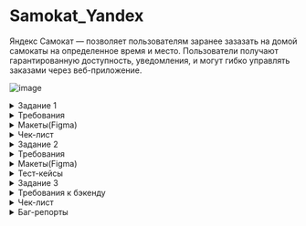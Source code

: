# Samokat_Yandex

Яндекс Самокат — позволяет пользователям заранее зазазать на домой самокаты на определенное время и место. 
Пользователи получают гарантированную доступность, уведомления, и могут гибко управлять заказами через веб-приложение.

![image](https://github.com/user-attachments/assets/3ae0424c-341e-4561-be96-473860b46472)



<details>
  <summary>Задание 1</summary> 

# Веб-приложение Яндекс.Самокат

Обрати внимание на техническую информацию при запуске приложения — в ней описаны
все доступы к серверу, БД и адреса API.
Составь чек-лист по требованиям к экрану «Статус заказа».
Для экрана «Сделать заказ» составь проверки на валидацию полей. Заполни их в виде таблицы по шаблону.
Проведи тестирование всей функциональности не только по получившимся чек-листам/таблицам, но и по 
остальным макетам и требованиям. Проверять главную страницу (лендинг) не нужно.
</details>

<details>
  <summary>Требования</summary> 

# Требования к веб приложению

## Поддерживаемые окружения 

 Приложение поддерживает эти браузеры: Яндекс.Браузер не ниже версии 
20.0.1, Chrome не ниже версии 85. Будет поддерживаться разрешение экрана 
1280x720 и 1920x1080.

## Лендинг

 Есть заголовок и чертёж самоката. При скролле происходит анимация: 
чертёж сменяется фотографией, появляется таблица с описанием самоката.

В шапке лендинга есть две кнопки: «Заказать», «Статус заказа».
 
Появляется запрос на согласие использовать куки. 

Если доскроллить до третьего блока, появляется информация: «Как это 
работает», «Вопросы о важном».

## Экран «Сделать заказ»
Чтобы сделать заказ, нужно заполнить две формы: «Для кого самокат», «Про 
аренду».

### Для кого самокат
Поля: «Имя», «Фамилия», «Адрес: куда привезти самокат», «Станция метро», 
«Телефон: на него позвонит курьер».

Все поля обязательные. Если они не заполнены корректно, нельзя перейти на 
следующую страницу.

Внизу кнопка «Дальше»: она переводит на форму «Про аренду». 

### Про аренду

Поля: «Когда привезти самокат», «Срок аренды», «Цвет», «Комментарий». 
«Когда привезти самокат», «Срок аренды» — обязательные поля.
«Цвет», «Комментарий» — необязательные.

### Кнопка «Назад». 
 При нажатии пользователь переходит на страницу «Для 
кого самокат».  При переключении между страницами введённая 
информация сохраняется.

### Кнопка «Заказать».
 Если все поля заполнены корректно, при клике по 
кнопке «Заказать» заказ будет оформлен. Появится всплывающее окно с 
текстом «Номер заказа NNNNN. Запишите его: пригодится, чтобы 
отслеживать статус» и кнопкой «Посмотреть статус». Кнопка «Посмотреть 
статус» ведёт на экран «Статус заказа»: в нём уже заполнено поле «Номер 
заказа».

 Если не все обязательные поля заполнены корректно, при нажатии на кнопку 
«Заказать» появится ошибка «Введите корректный <имя поля>». 
Пользователь может сделать несколько заказов один за другим.

## Экран «Статус заказа»

 Если нажать на «Статус заказа» в шапке лендинга, появляется поле ввода 
«Номер заказа». Нужно ввести значение и нажать Enter. Если номер заказа 
введён корректно, появляется информация:

- Данные заказа пользователя: имя, фамилия, адрес и остальные. Для всех 
полей действует правило: если текст не умещается в одной строке, он 
переносится на вторую.

- Цепочка статусов заказа. Текущий статус выделен чёрным, остальные — 
серые. Если статус пройден, цифра перед ним сменяется на галочку.

Если номер заказа введён некорректно, появляется сообщение об ошибке: 
«Такого заказа нет. Точно верный номер?».

 На экране статуса заказа четыре статуса. Активным может быть только один 
из них — он показывает, на какой стадии находится заказ:

### «Самокат на складе».
Становится активным, когда пользователь сделал 
заказ.

### «Курьер едет к вам».
Становится активным, когда курьер подтвердил у 
себя в приложении, что принял заказ. Когда статус активен, в подписи 
появляется имя курьера: «Курьер Фродо едет к вам». Если имя курьера 
слишком длинное и подпись не умещается в одну строчку, текст 
переносится на вторую строчку.

### «Курьер на месте».
Становится активным, когда курьер нажал кнопку «Завершить» у себя в приложении.

### «Ну всё, теперь кататься».
Становится активным, когда курьер подтвердил завершение заказа. 
Под заголовком статуса подпись «Аренда закончится...».
Показываемое время рассчитывается от момента, когда самокат передали
пользователю с учётом количества дней. Когда время аренды заканчивается, 
статус меняется на «Время аренды кончилось» с подписью «Скоро курьер заберёт самокат».

 Пользователь может ввести номер другого заказа и посмотреть его статус.
 
### Отмена заказа
 Есть кнопка «Отменить заказ». Если кликнуть по ней, появится всплывающее 
окно с текстом «Хотите отменить заказ?» На всплывающем окне две кнопки: 
«Отменить», «Назад». 

Если кликнуть по «Назад», пользователь вернётся на страницу статуса 
заказа.

Если кликнуть по «Отменить», появится всплывающее окно с текстом «Заказ 
отменён. Возвращайтесь, мы всегда вас ждём :)» и кнопкой «Хорошо». 
Кнопка «Хорошо» ведёт на главную страницу лендинга.

 Пользователь может отменить заказ, пока курьер не взял его в работу. Когда 
заказ уже у курьера, кнопка «Отменить заказ» будет некликабельной.
 Отменённый заказ удаляется из системы. Пользователь не может его 
посмотреть.

### Просроченный заказ

 Заказ считается просроченным, если курьер не успел выполнить его 
вовремя. Например, пользователь заказал самокат на 1 января. Если 1 января 
самокат не доставлен до 2359, этот заказ — просроченный.

 Если заказ просрочен, его статус меняется на «Курьер задерживается», а 
подпись — на «Не успеем привезти самокат вовремя. Чтобы уточнить статус
заказа, позвоните в поддержку: 0101». Статус и подпись подсвечиваются 
красным.

 Если пользователю доставили просроченный заказ, отсчёт времени до конца 
аренды начинается с момента получения заказа.

## Доработка фронтенда
 В цепочку статусов добавлен пятый статус: «Время аренды кончилось». Это 
фича, которую реализовали только во фронтенде, и бэкенд ещё не готов. 
Раньше этот текст появлялся на месте четвёртого статуса — в момент, когда 
время аренды заканчивалось. Теперь текст в четвёртом статусе не меняется: 
он просто становится серым, как и остальные статусы.


 Пример ответа описан в документации к API в блоке Orders — Получить заказ 
по его номеру.

 Номер нового статуса в запросе  3.

 
## Ограничения полей
![image](https://github.com/user-attachments/assets/976c0736-d552-4dd1-b6c0-c4075bfc279a)

![image](https://github.com/user-attachments/assets/0b5f37bc-2773-40ba-b379-4f8786faa8fb)

![image](https://github.com/user-attachments/assets/3e23acc7-260f-4463-bbdf-8013e6cb5e9f)



 ## FAQ
 
 **Сколько это стоит? И как оплатить?**
 
 Сутки  400 рублей. Оплата курьеру — наличными или картой.
 
 **Вы привозите зарядку вместе с самокатом?**
 
 Самокат приезжает к вам с полной зарядкой. Этого хватит на восемь суток — 
даже если будете кататься без передышек и во сне. Зарядка не понадобится.

 **Сможете привезти самокат прямо сегодня?**
 
 Только начиная с завтрашнего дня. Но скоро станем расторопнее.
 
 **Хочу сразу несколько самокатов! Так можно?**
 
 Пока что так: один заказ — один самокат. Если хотите покататься с друзьями,
можете просто сделать несколько заказов.

 **Можно ли продлить заказ или вернуть самокат раньше?**
 
 Пока что нет! Если что-то срочное — всегда можно позвонить в поддержку 
по номеру 0101.

 **Можно ли отменить заказ?**

 Да, отменить можно, пока курьер не выдвинулся к вам с самокатом. Штрафа 
не будет, объяснительной записки не попросим.

 **Как рассчитывается время аренды?**
 Допустим, вы оформляете заказ на 8 мая. Мы привозим самокат в эту дату до 
конца дня. Отсчёт времени аренды начинается с момента, когда вы оплатите 
заказ курьеру. Если мы привезли самокат 8 мая в 2030, суточная аренда 
закончится 9 мая в 20:30.

 **Я живу за МКАДом, привезёте?**
 
 Да, обязательно. Всем самокатов! И Москве, и Московской области.

</details>

<details>
  <summary>Макеты(Figma)</summary> 

  [макеты](https://www.figma.com/design/vHgTVzFac8zyxhMZ2o4b2m/web)

![image](https://github.com/user-attachments/assets/4fc61ec0-61c3-4ece-9d78-5d79d2fe1785)

</details>


<details>>
  <summary>Чек-лист</summary> 
https://docs.google.com/spreadsheets/d/1P0-mUWO0AT1GBVZkK4_u9wQC-xYcEtGymEvTNFhk8cY/edit?gid=943703744
[UploЧек-лист по требованиям к экрану «Статус заказа»					
					
№	|Описание проверки|	|Windows Chrome 126.0 1280x720|	|Windows Yandex 24.6 1920x1080|	
				
|t-1	В левом верхнем углу  расположен логотип "Яндекс Самокат" и надпись"Учебный тренажер"	PASSED	PASSED|		
|t-2	Логотип "Яндекс Самокат" расположен слева от надписи "Учебный тренажер"	PASSED	PASSED|		
|t-3	Слово Яндекс в логотипе цвет черный, шрифт жирный 	PASSED	PASSED|		
t-4	Слово Самокат в логотипе цвет черный, шрифт обычный 	PASSED	PASSED		
t-5	Надпись "Учебный тренажер" справа от логотипа выравнивание по верху логотипа "Яндекс Самокат"	PASSED	PASSED		
t-6	Надпись "Учебный тренажер" цвет серый шрифт обычный 	PASSED	PASSED		
t-7	В правом верхнем углу надпись "Статус заказа" цвет черный шрифт обычный 	PASSED	PASSED		
t-8	При нажатие на "Статус заказа" появляется поле ввода «Номер заказа»	PASSED	PASSED		
t-9	Поле «Номер заказа» появляется в правом верхнем углу окна "Статус заказа" выравнивание по правому краю	FAILED	FAILED	bug-87	
t-10	Поле «Номер заказа» имеет фон белый, контурная линия черного цвета, углы скруглены	PASSED	PASSED		
t-11	Поле имеет плейсхолдер "Номер заказа" серого цвета выравнивание по левому краю	FAILED	FAILED	bug-87	
t-12	Слева от надписи "Статус заказа" кнопка "Заказать"	PASSED	PASSED		
t-13	При появление поле ввода "Номер заказа" кнопка "Заказать скрывается	PASSED	PASSED		
t-14	Кнопка  "Заказать" цвет черный углы скруглены 	PASSED	PASSED		
t-15	На кнопке "Заказать" надпись Заказать цвет белый выравнивание по центру 	PASSED	PASSED		
t-16	При наведении курсора  на кнопку "Заказать" фон кнопки светлеет 	PASSED	PASSED		
t-17	При нажатие на кнопку заказать открывается окно "Для кого самокат"	PASSED	PASSED		
	Поле ввода "Номер заказа"  				
t-18	Под шапкой окна расположено поле ввода и кнопка "Посмотреть"	PASSED	PASSED		
t-19	Слева расположено поле ввода "Номер заказа"	PASSED	PASSED		
t-20	У поля ввода номера заказа границы черного цвета	FAILED	PASSED	bug-98	
t-21	При заполнение поля границы "Номер заказа" подсвечиваются синим	FAILED	FAILED	bug-88	
t-22	При вводе значений цвет введенных данных  черного цвета	PASSED	PASSED		
t-23	Ввод значение в поле "Номер заказа" начинается с левого края 	PASSED	PASSED		
	Кнопка "Посмотреть"				
t-24	С право от поле ввода "Номер заказа" разположена кнопка "Посмотреть"	PASSED	PASSED		
t-25	Кнопка "Посмотреть" цвет черный углы скруглены 	PASSED	PASSED		
t-26	Надпись на кнопке Просмотреть белого цвета выравнивание по центру	PASSED	PASSED		
t-27	При наведении курсора на кнопку фон кнопки становится светлее	PASSED	PASSED		
t-28	При вводе существующего номер заказа и при клике кнопки "Посмотреть" раскрывает данные заказа	PASSED	PASSED		
t-29	При вводе существующего номер заказа и при нажатии на Enter раскрывает данные заказа	FAILED	FAILED	bug-89	
t-30	При ввод несуществующего номера заказа и при клике кнопки "Посмотреть" открывается окно «Такого заказа нет. Точно верный номер?»	PASSED	PASSED		
t-31	При ввод несуществующего ноомера заказа и при нажатии на Enter открывается окно «Такого заказа нет. Точно верный номер?»	FAILED	FAILED	bug-89	
t-32	При пустом поле ввода  при клике кнопки "Посмотреть" открывается окно «Такого заказа нет. Точно верный номер?»	PASSED	PASSED		
t-33	При пустом поле ввода нажатие на Enter открывается окно «Такого заказа нет. Точно верный номер?»	FAILED	FAILED	bug-89	
	Окно «Такого заказа нет. Точно верный номер?»				
t-34	Окно «Такого заказа нет. Точно верный номер?» имеет  белый фон, черную контурную линию, углы скруглены	PASSED	PASSED		
t-35	Заголовок «Такого заказа нет.» расположен в верхней части окна выравнивание по центру 	PASSED	PASSED		
t-36	Цвет заголовка «Такого заказа нет.» черный шрифт обычный 	PASSED	PASSED		
t-37	Комментарии «Точно верный номер?» расположение под заголовкам «Такого заказа нет.» выравнивание по центру	PASSED	PASSED		
t-38	Цвет комментарии чёрный, шрифт меньше чем у заголовка	PASSED	PASSED		
t-39	Под заголовкам и комментариями в окне есть картинка 	FAILED	FAILED	bug-90	
t-40	Окно "Такого заказа нет" закроется если ввести существующий номер заказа	PASSED	PASSED		
	Блок с данными заказа и пользователя				
t-41	Блок с данными пользователя и заказа расположен по левому краю окна под полем "Номер заказа"	PASSED	PASSED		
t-42	В блоке есть три раздела 1.данные пользователя, 2. Когда привезем, срок аренды 3. цвет, комментарии 	PASSED	PASSED		
t-43	Каждый раздел состоит из строк	PASSED	PASSED		
t-44	В блоке между разделами есть две разделительные линии на всю ширину блока цвет серый	PASSED	PASSED		
t-45	Блок с данными не кликабелен и нельзя редактировать 	PASSED	PASSED		
	Первый раздел Данные пользователя				
t-46	Первый раздел блока информация о пользователе "Имя", "Фамилия", "Адрес", "Станция метро", "телефон"	PASSED	PASSED		
t-47	Каждая значение на отдельной строке всего пять строк	PASSED	PASSED		
t-48	Название строк выравнивание по левому краю, цвет серый, шрифт обычный	PASSED	PASSED		
t-49	Введенные данные пользователя выравнивание по правому краю блока, цвет черный, шрифт обычный	PASSED	PASSED		
t-50	Первоя строка "Имя" входные данные соответствуют данным которые ввел пользователь	PASSED	PASSED		
t-51	я	PASSED	PASSED		
t-52	Вторая строка "Фамилия" входные данные соответствуют данным которые ввел пользователь	PASSED	PASSED		
t-53	Если входные данные в строке "Фамилия" ползователя не помещаются в одной строке, то она переносится на вторую строку	FAILED	FAILED	bug-91	
t-54	Третая строка "Адрес" входные данные соответствуют данным которые ввел пользователь	PASSED	PASSED		
t-55	Если входные данные в строке "Адрес" ползователя не помещаются в одной строке, то он переносится на вторую строку	PASSED	PASSED		
t-56	Четвертая строка "Станция метро2 входные данные соответствуют данным которые ввел пользователь	FAILED	FAILED	bug-92	
t-57	Пятая строка "Телефон" входные данные соответствуют данным которые ввел пользователь	PASSED	PASSED		
t-58	Перед названием выбранной пользователям станций метро есть цветной маркер в соответствии со станцией	PASSED	PASSED		
	Второй раздел дата доставки и срок аренды				
t-59	Второй раздел блока состоит из двух строк 	PASSED	PASSED		
t-60	Первая строка название "Когда привезем" выравнивание по левому краю цвет серый шрифт обычный 	FAILED	FAILED	bug-93	
t-61	По правому краю строки, указана дата доставки, которую указал пользователь 	FAILED	FAILED	bug-94	
t-62	День доставки указано цифрами, месяц буквами цвет черный шрифт обычный	PASSED	PASSED		
t-63	Вторая строка название "Срок аренды" выравнивание по левому краю цвет серый шрифт обычный	PASSED	PASSED		
t-64	По правому краю строки, указан срок который выбрал пользователь цвет черный шрифт обычный	PASSED	PASSED		
t-65	Срок аренды написано буквами 	PASSED	PASSED		
	Третий раздел цвет самоката и комментарии пользователя 				
t-65	Третий раздел блока состоит из двух строк 1. Цвет, 2.Комментарий	PASSED	PASSED		
t-66	Первая строка название "Цвет" выравнивание по левому краю цвет серый шрифт обычный 	PASSED	PASSED		
t-67	По правому краю строки указан один из цветов, если выбран один цвет черный жемчуг/серая безысходность цвет шрифта черный	PASSED	PASSED		
t-68	Если пользователь указал два цвета то в значение цвет указан значение "Любой"	FAILED	FAILED	bug-95	
t-69	Если пользователь не указал цвета то в значение цвет указан "Любой"	PASSED	PASSED		
t-70	Вторая строка раздела название "Комментарий" выравнивание по левому краю цвет серый шрифт обычный	PASSED	PASSED		
t-71	Если пользователь оставил комментарий они по правому краю строки цвет черный шрифт обычный	PASSED	PASSED		
t-72	Если введенный текст ползователя в строке "Комментарии" не помещаются в одной строке, то он переносится на вторую строку	FAILED	FAILED	bug-91	
t-73	Если пользователь не оставил комментариев строка "Комментарий" отсутствует	PASSED	PASSED		
	Кнопка "Отменить заказ"				
t-74	Под блокам с данными расположена кнопка "Отменить заказ" выравнивание по левому краю блока 	PASSED	PASSED		
t-75	Кнопка имеет черную контурную линию, углы скруглены, цвет кнопки белый	PASSED	PASSED		
t-76	Надпись на кнопке "Отменит заказ" черного цвета выравнивание по центру кнопки	PASSED	PASSED		
t-77	При наведении курсора кнопка меняет цвет 	PASSED	PASSED		
t-78	При нажатие на кнопку появится всплывающее окно с текстом «Хотите отменить заказ?» 	PASSED	PASSED		
t-79	Кнопка "Отменить" становится неактивной, если статус "Самокат на складе" изменился на "Курьер едет к вам"	PASSED	PASSED		
	Окно «Хотите отменить заказ?» 				
t-80	Окно «Хотите отменить заказ?» имеет белый фон черную контурную линию с круглыми углами	PASSED	PASSED		
t-81	Окно имеет заголовок  «Хотите отменить заказ?» и две кнопки "Назад" и "Отменить"	PASSED	PASSED		
t-82	Загаловак  «Хотите отменить заказ?» расположен в верхней части окна выравнивание по центру	PASSED	PASSED		
t-83	Цвет заголовка черный шрифт обычный	PASSED	PASSED		
t-84	Кнопки "Назад" и "Отменить" расположены под заголовком "Хотите отменить заказ?"	PASSED	PASSED		
t-85	Кнопка "Назад" расположена в левой стороне имеет черный фон скругленные углы	PASSED	PASSED		
t-86	Надпись на кнопке назад белого цвета выравнивание по центру кнопки	PASSED	PASSED		
t-87	При наведении курсора на кнопку "Назад" фон меняется	PASSED	PASSED		
t-88	Нажатие на кнопку назад возвращает на страницу "Статус заказа"	PASSED	PASSED		
t-89	Кнопка "Отменить" расположена в правой стороне имеет белый фон черную контурную линию углы скруглены	PASSED	PASSED		
t-90	Надпись на кнопке отменит черного цвета выранивание по центру кнопки	PASSED	PASSED		
t-91	При наведении курсора на кнопку "Отменить" фон меняется	PASSED	PASSED		
t-92	При нажатие на кнопку "Изменить" открывается окно "Заказ отменен"	PASSED	PASSED		
	Окно "Заказ отменен"				
t-93	Окно заказ отменен имеет белый фон черную контурную линию углы скруглены 	FAILED	PASSED	bug-99	
t-94	В верхней части окна заголовок "Заказ отменен" выравнивание по центру окно цвет черный шрифт обычный	PASSED	PASSED		
t-95	Под заголовкам "Заказ отменен"  комментарии  "Возвращайтесь мы всегда вас ждем :)" 	PASSED	PASSED		
t-96	Цвет коментарии черный выравнивание по центру окна	PASSED	PASSED		
t-97	Под комментариями с правой стороны в нижней части окна, кнопка "Хорошо"	FAILED	FAILED	bug-96	
t-98	Кнопка "Хорошо" имеет черный фон круглые углы 	PASSED	PASSED		
t-99	Надпись на кнопке "Хорошо" белого цвета выравнивание по центру кнопки	PASSED	PASSED		
t-100	Нажатие на кнопку «Хорошо» ведёт на главную страницу лендинга.	PASSED	PASSED		
t-101	Отменённый заказ удаляется из системы (БД)	FAILED	FAILED	bug-155	
t-102	Отменённый заказ Пользователь не может  посмотреть отменённый заказ	FAILED	FAILED	bug-97	
	Цепочка статусов заказа				
t-103	На правой стороне от данных пользователя и кнопки "Отменить" расположена цепочка со статусами заказа	PASSED	FAILED	bug-100	
t-104	Заголовки статусов и описание выровнены по левому краю	PASSED	FAILED	bug-100	
t-105	По левой стороне статусов расположена вертикальная цепочка с числами от 1 до 4	PASSED	PASSED		
t-106	Статус состоит из заголовка и описания, заголовок шрифт крупный, у описание мелкий 	PASSED	PASSED		
t-107	В начальном состоянии статус серого цвета	PASSED	PASSED		
t-108	В активном состоянии статус черного цвета 	PASSED	PASSED		
t-109	После того как этап пройден статус снова становится серым 	PASSED	PASSED		
t-110	Активным может быть только один статус заказа	PASSED	PASSED		
t-111	Цифра в цепочке меняется на галочку, если статус пройден	FAILED	FAILED	bug-101	bug-153
	Первый статус				
t-112	Первый статус "Самокат на складе" и описание  "Скоро курьер заберет его"	PASSED	PASSED		
t-113	Статус становится активным, когда пользователь сделал заказ	PASSED	PASSED		
	Второй статус 				
t-114	Второй статус "Курьер едет к вам" описание  "Номер для связи: 0101"	PASSED	PASSED		
t-115	Статус становится активным, когда курьер подтвердил у себя в приложении, что принял заказ	PASSED	PASSED		
t-116	Когда статус активен, в подписи появляется имя курьера «Курьер "Имя" едет к вам»	PASSED	PASSED		
t-117	Если имя курьера слишком длинное и подпись не умещается в одну строку, текст переносится на вторую строчку	FAILED	FAILED	bug-104	
t-118	Если курьер не успел выполнить доставку вовремя статус  "Курьер едет к вам" меняется на «Курьер задерживается»	FAILED	FAILED	bug-105	
t-119	Описание "Номер для связи 0101" меняется на «Не успеем привезти самокат вовремя. Чтобы уточнить статус заказа, позвоните в поддержку: 0101»	SKIPPED	SKIPPED	bug-105	
t-120	Статус «Курьер задерживается» подпись и цепочка статуса подсвечиваются красным 	SKIPPED	SKIPPED	bug-105	
	Третий статус				
t-121	Третий статус "Курьер на месте" описание "Заберите самокат и оплатите аренду"	PASSED	PASSED		
t-122	Статус становится активным, когда курьер нажал кнопку «Завершить» у себя в приложении	FAILED	FAILED	bug-106	
	Четвертый статус				
t-123	Четвертый статус "Ну всё, теперь кататься" описание "Пока не закончится аренда"	PASSED	PASSED		
t-124	Статус становится активным, когда курьер подтвердил завершение заказа	SKIPPED	SKIPPED		
t-125	После подтверждения курьера о доставке самоката описание под заголовком "Пока не закончится аренда" меняется на «Аренда закончится » и дата (Дата доставки + срок аренды)	PASSED	PASSED		
t-126	Если пользователю доставили просроченный заказ, отсчёт времени до конца аренды начинается с момента получения заказа	PASSED	PASSED		
t-127	В описание  «Аренда закончится » дата пишется в формате ( 9 июня в 20:30)	FAILED	FAILED	bug-102	
t-128	Дата оканчание аренды пишется правилно с учетом  (Дата доставки + срок аренды)	PASSED	PASSED		
	Пятый статус (доработки фронтенда)				
t-129	 Вертикальная цепочка статусов с числами от 1 до 5	PASSED	PASSED		
t-130	Пятый статус "Время аренды кончилось" описание "Скоро курьер заберет самокат"	FAILED	FAILED	bug-103	
t-131	Статус «Время аренды кончилось» становится активным, когда время аренды заканчилось	PASSED	PASSED		ading Арабаджян Карлен — диплом_Инженер по тестированию  - Задание 1_ чек-лист.tsv…]()



</details>
<details>
  <summary>Задание 2</summary> 
  
# Мобильное приложение Яндекс.Самокат

Обрати внимание на техническую информацию при запуске приложения.
Спроектируй тест-кейсы и протестируй функциональность. Не забудь написать кейсы и на вёрстку по макетам к этой функциональности.
 </details>
<details>
  <summary>Требования</summary> 
  
# Требования к мобильному приложению

 ## Экран «Вход»
 
1. При первом входе в приложение появляется экран авторизации с 
логином и паролем.

3. Если курьер уже авторизовался, он видит экран списка заказов по 
умолчанию.

3.На экране два поля ввода: под логин и пароль. Есть кнопка «Войти».

5. Если тапнуть по «Не помню пароль», появится уведомление с текстом 
«Свяжитесь с менеджером: 0101» и кнопка «Ок».

7. Пользователь может выйти из приложения с любого экрана. Тогда при 
входе он снова попадёт на экран авторизации.

## Экран «Список заказов»
 На экране две вкладки: «Все», «Мои». 
 
На вкладке «Все» курьеры видят один и тот же список заказов: это заказы 
без исполнителей. 

Как только один из курьеров принимает заказ, он перемещается во вкладку 
«Мои». Остальные курьеры перестают его видеть.

 Внутри вкладки «Мои» курьер видит заказы, которые он принял. 
 
Чтобы список обновился, нужно потянуть за экран вниз (англ. pull-to-refresh).
 При pull-to-refresh:
 
1. Для вкладки «Все»: заказы, которые принял другой курьер, пропадают из 
списка. 

2. Для вкладки «Все»: заказы, которые отменил пользователь, удаляются.
   
3. Для вкладок «Все» и «Мои»: карточки сортируются по дате доставки, 
которую указал пользователь. Просроченные заказы — сверху.

### При каких действиях список заказов обновляется:

1. При pull-to-refresh.
 
2. Если перейти во вкладку «Мои» на главном экране, а потом вернуться 
назад во вкладку «Все».

3.Если применить фильтр по станции метро.

### При каких действиях список заказов не обновляется:

1. Если принять заказ, он перемещается в «Мои», но остальной список не 
обновляется.

### Функциональность экрана «Список заказов»:
1.Когда нет заказов, отображается экран «Заказов нет». Чтобы обновить 
экран, нужно сделать pull-to-refresh.

2. Когда пользователь делает заказ, появляется короткая версия карточки 
заказа.

3. Список заказов сортируется по приоритетности доставки: 
просроченные — сверху. Просроченным считается заказ, который не 
доставлен клиенту до 2359 в нужный день. Рамка и дата просроченной 
карточки подсвечивается красным цветом, жирность текста — Medium. 
Условие работает для списков заказов «Все» и «Мои».

4. Внутри вкладки «Все» есть фильтр по выбору метро. С его помощью 
курьер может настроить, заказы на каких станциях он хочет видеть. По 
тапу на фильтр открывается список: он формируется из тех станций, на 
которые уже есть заказы. Если есть два и более заказа с одинаковым 
метро, в фильтре появляется только одно наименование: одинаковые 
станции не дублируются.

5. Карточка фильтра увеличивается по мере добавления станций метро. В 
карточку вмещается максимум 8 станций: начиная с девятой появляется 
скролл.

6. Карточка заказа может быть в краткой или полной версии. 
- Поля для краткой версии: «Адрес», «Дата доставки», выбранная 
  станция метро.
- Поля для полной версии: «Адрес», «Дата доставки», выбранная 
  станция метро. Добавляется «Имя», «Фамилия», «Телефон», «Цвет», 
  «Комментарий». Если пользователь не заполнил поле «Цвет», 
  пишется «любой».

7. Переключить версию карточки можно через тап по карточке. Это 
работает для вкладок «Все» и «Мои».

8. При переходе в полный режим карточки кнопка «Принять» остаётся на 
месте. Карточки, которые идут следом, сдвигаются вниз.

9. Чтобы принять заказ, нужно тапнуть по кнопке «Принять». Это работает 
и для краткой, и для полной версий карточки.

10. При тапе по кнопке появляется уведомление с текстом «Хотите принять 
заказ?» и две кнопки «Да» и «Нет». Тап по «Нет» возвращает обратно на 
список заказов, кнопка «Принять» остаётся активной. Тап по «Да» 
подтверждает принятие заказа.

11. Чужой или отменённый заказ принять нельзя. Появляется сообщение: 
«Ты не можешь принять заказ. Его взял уже другой курьер или 
пользователь отменил его».

12. Когда заказ принят, карточка уезжает из списка «Все» — с анимацией 
движения вверх. У вкладки «Мои» появляется синяя точка — она 
обозначает, что во вкладке появился новый принятый заказ.
 
13. Логика работы синей точки: появляется, если есть непросмотренные 
карточки во вкладке «Мои». Автоматическое переключение на вкладку 
«Мои» не происходит.

14. Карточка, которую принял курьер, помещается во вкладку «Мои». 
Кнопка меняется на «Завершить». Завершить заказ можно тапом по 
кнопке «Завершить» — как в коротком, так и в полном виде карточки.

15. Если нажать на «Завершить», появляется уведомление «Вы завершили 
заказ?» и две кнопки — «Да» и «Нет». Тап по «Нет» возвращает обратно 
на список заказов, кнопка «Завершить» остаётся активной. Тап по «Да» 
подтверждает завершение заказа.

16. Когда заказ завершён, карточка заказа перемещается в самый низ 
списка. Если заказ был просрочен, но потом выполнен, карточка не
подсвечивается красным.

17. Завершённые заказы сортируются по времени выполнения: чем раньше 
завершён заказ, тем он ниже.


## Нотификация
1.  Уведомление приходит, когда осталось 2 часа, чтобы выполнить заказ. 
Заказ нужно доставить в день, который указал пользователь, до 2359. 
Например, заказ на 8 мая. Если в 2159 8 мая курьер ещё не доставил 
самокат, ему приходит пуш-уведомление.

2. Уведомление содержит такой текст: «2 часа до конца заказа. Заказ «ул 
Комнатная 1214» нужно выполнить до времени N . Если не успеваете, 
предупредите поддержку: 0101»

3. Переход по нотификации ведёт в приложение на вкладку «Мои».
   
## Отсутствие интернет-соединения

1. Если нет интернет-соединения, отображается всплывающее окно 
«Отсутствует интернет-соединение». Оно появляется, если тапнуть по 
любой активной кнопке на любом экране. Пропадает только по тапу по 
кнопке «Ок».
 
2. Когда пользователь тапнул по кнопке «Ок», всплывающее уведомление 
закрывается. Если интернета всё ещё нет, процесс повторяется: тап по 
любой активной зоне ведёт на всплывающее уведомление 
«Отсутствует интернет-соединение».

## Ориентация
 Приложение только в портретной ориентации.
 
### Ограничение полей

![image](https://github.com/user-attachments/assets/872e0cb0-e9c0-4de0-9982-5f88526fd85e)


![image](https://github.com/user-attachments/assets/738caecb-866b-49be-8405-0a7d235c1cb7)


 </details>

 <details>
  <summary>Макеты(Figma)</summary> 
   
  [макеты](https://www.figma.com/design/kqLqPvSvjLVLomkdadkAnk/mobile)
   
  ![image](https://github.com/user-attachments/assets/89d62f90-c61e-4236-8c41-14baf5c45c63)

</details>

<details>
  <summary>Тест-кейсы</summary> 

  https://docs.google.com/spreadsheets/d/1P0-mUWO0AT1GBVZkK4_u9wQC-xYcEtGymEvTNFhk8cY/edit?gid=424948590#gid=424948590

  </details>
<details>
  <summary>Задание 3</summary> 
  
  # API приложения Яндекс.Самокат

  Обрати внимание на техническую информацию при запуске приложения.
Изучи требования к бэкенду и документацию к API.
Разработай чек-лист и протестируй API по требованиям, которые выделены жирным шрифтом.
</details>

<details>
  <summary>Требования к бэкенду</summary> 

# Требования к бэкенду приложения

## Технологии
 
 Язык приложения — JavaScript. 
 Выполняется в среде Node.js v12.17.0.
 Доступ к приложению по протоколу HTTP 1.1. 
 
## Общие требования

 Приложение использует базу данных. БД — PostgreSQL. Приложение 
 взаимодействует с БД через npm-пакет sequelize поверх пакета 
 pg.sequelize — ORM для работы с различными БД в node.js.

 Запросы логируются через модуль winston. Документация к приложению 
 осуществляется с помощью модуля apidoc.

 Приложение должно отвечать требованиям REST.
 
 В приложении должен быть глобальный обработчик ошибок. При 
возникновении исключений они должны быть обработаны, а приложение 
должно продолжить работу.

 Ошибки приложения (неуспешно обработанные 
 запросы, исключения; ответы, отличные от 2XX) должны логироваться в 
отдельный файл error.log

## Требования к URL
### Вспомогательные URL

- Должен присутствовать URL, через который можно проверить, что бэкенд 
запущен и принимает запросы. При успешном ответе должен вернуться 
статус 200 OK .

- Должен присутствовать URL, через который работает поиск станций 
метро. В случае успешного поиска должны вернуться номер станции, её 
цвет и название. Если станций несколько, для каждой должны 
возвращаться номер, цвет и название. Если станция не найдена, должен 
вернуться пустой список.

## URL для курьеров
- Должен присутствовать URL: при обращении к нему курьер может 
зарегистрироваться в приложении. URL должен принимать 
логин, пароль и имя курьера. Логин, хэш пароля и имя курьера 
должны записываться в поля login , 
passwordHash и firstName таблицы Couriers. В поле passwordHash хранится 
хэш пароля, генерируется стандартными функциями, поэтому 
соответствие хэш-пароль проверить можно через авторизацию.

- Поле login должно быть уникальным. При успешной регистрации 
соответствующая запись должна появиться в базе. При неуспешной 
должна вернуться ошибка. Подробнее об ошибках в 
документации /docs/#api-Courier-CreateCourier

- Должен присутствовать URL для входа в учётную запись курьером. На вход 
должны отправляться логин и пароль курьера. При успешном входе должен 
вернуться id курьера. Если войти не удалось, должна вернуться ошибка.

- Должен присутствовать URL для удаления учётной записи курьера. На 
вход должен подаваться id курьера в таблице Couriers. При удалении 
связанные заказы в таблице Orders должны быть стёрты.


## URL для заказов

 Каждый раз, когда какой-нибудь из URL возвращает полные данные о 
заказе, ответ должен  содержать и статус каждого заказа. В статусе должны 
быть такие значения:

 0 — заказ создан, больше ничего с ним не происходило;
 
 1 — заказ принят курьером;
 
 2 — заказ завершён;-1 — заказ отменён.
 
 Статус должен вычисляться относительно значений полей в БД в 
таблице Orders (см. пункт «Описание содержимого базы данных»). Поля 
указаны в порядке приоритетности:

- finished = true -> status = 2
  
- cancelled = true -> status = -1

- inDelivery = true -> status = 1

- Остальные случаи -> status = 0

Должен присутствовать URL для создания заказа. При создании заказа 
указываются следующие параметры:
- имя;
- фамилия;
- адрес;
- ближайшая станция метро;
- телефон;
- количество дней аренды;
- дата доставки;
- комментарий;
- список подходящих цветов.
- 
При создании заказа ему должен быть присвоен индивидуальный номер для 
отслеживания.

Переданные параметры записываются в таблицу 
Orders следующим образом:
- имя: firstName
- фамилия: lastName
- адрес: address
- ближайшая станция метро: metroStation 
- телефон: phone
- количество дней аренды: rentTime 
- дата доставки: deliveryDate
- комментарий: comment
- список подходящих цветов: color
- номер отслеживания: track
- 
 Если заказ создан успешно, должен вернуться его номер отслеживания. В 
противном случае должна вернуться ошибка. Подробнее об ошибках в 
документации: /docs/#api-Orders-CreateOrder

- Должен присутствовать URL для получения данных о заказе по его 
номеру отслеживания. На вход должен подаваться номер. Если 
соответствующий заказ найден, должны вернуться данные о 
нём. Иначе должна вернуться ошибка.

- Должен присутствовать URL для принятия заказа курьером. URL принимает 
номер отслеживания заказа и id курьера. Если при принятии заказа 
возникли проблемы, должна вернуться ошибка.

- Должен присутствовать URL для отмены заказа. URL принимает номер для 
отслеживания заказа. В случае неуспешной отмены должна вернуться 
ошибка.

- Должен присутствовать URL для завершения заказа. На вход подаётся 
номер заказа. В случае неуспешного завершения должна вернуться 
ошибка.

- Должен присутствовать URL для получения всех заказов, которые 
соответствуют заданным параметрам. Параметры поиска — ближайшая 
станция метро и id курьера. Также должны быть переданы ограничения по 
количеству выводимых записей на странице и номер страницы. Подробнее 
об ошибках и кейсах применения в документации: /docs/#api-Orders
GetOrdersPageByPage

- Должен присутствовать URL для получения количества выполненных 
заказов курьера. На вход должен подаваться id курьера. Подробнее об 
ошибках и кейсах использования в документации: /docs/#api-Couriers-
GetOrdersCountByCourierId

### Ограничение полей

![image](https://github.com/user-attachments/assets/bb0077da-9195-4954-85e2-922e733a1039)

## Описание содержимого базы данных

 БД состоит из двух таблиц: Couriers и Orders. Первая таблица содержит данные 
о курьерах, вторая — данные о заказах.

### Couriers

![image](https://github.com/user-attachments/assets/4a52150a-e448-4fc2-8b7e-333d22fa3992)

### Orders

![image](https://github.com/user-attachments/assets/45832409-c62c-4cc2-a0e3-c1e20f140b67)

</details>

<details>
  <summary>Чек-лист</summary> 
https://docs.google.com/spreadsheets/d/1P0-mUWO0AT1GBVZkK4_u9wQC-xYcEtGymEvTNFhk8cY/edit?gid=336872680#gid=336872680
</details>
<details>
  <summary>Баг-репорты</summary> 

  [баг-репорты](https://karlen.youtrack.cloud/issues?q=%D1%82%D0%B5%D0%B3:%20Diploma)

</details>

  
  
 

  





  








  
